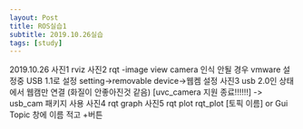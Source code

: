 ```yaml
---
layout: Post
title: ROS실습1
subtitle: 2019.10.26실습
tags: [study]
---
```


2019.10.26
 사진1
rviz
 사진2
rqt -image view
camera 인식 안될 경우 vmware 설정중 USB 1.1로 설정
setting->removable device->웹켐
설정
 사진3
usb 2.0인 상태에서
웹캠만 연결
(화질이 안좋아진것 같음)
[uvc_camera 지원 종료!!!!!!] -> usb_cam 패키지 사용
 사진4
rqt graph
 사진5
rqt plot
rqt_plot [토픽 이름]
or
Gui Topic 창에 이름 적고 +버튼
